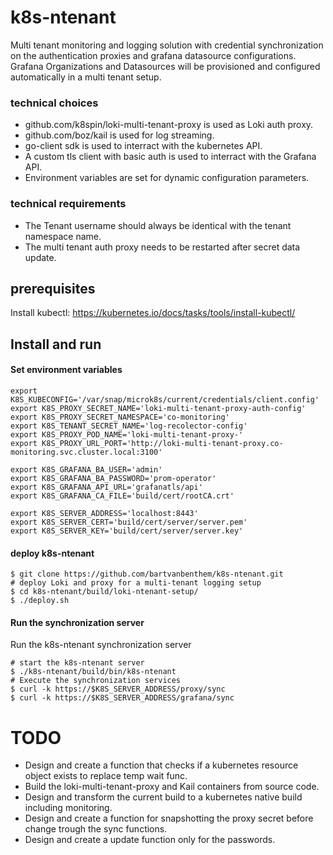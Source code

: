 # k8s-ntenant
Multi tenant monitoring and logging solution with credential synchronization on the authentication proxies and grafana datasource configurations. Grafana Organizations and Datasources will be provisioned and configured automatically in a multi tenant setup.

### technical choices
* github.com/k8spin/loki-multi-tenant-proxy is used as Loki auth proxy.
* github.com/boz/kail is used for log streaming.
* go-client sdk is used to interract with the kubernetes API.
* A custom tls client with basic auth is used to interract with the Grafana API.
* Environment variables are set for dynamic configuration parameters.

### technical requirements
* The Tenant username should always be identical with the tenant namespace name.
* The multi tenant auth proxy needs to be restarted after secret data update.

## prerequisites
Install kubectl: https://kubernetes.io/docs/tasks/tools/install-kubectl/

## Install and run

#### Set environment variables
```shell
export K8S_KUBECONFIG='/var/snap/microk8s/current/credentials/client.config'
export K8S_PROXY_SECRET_NAME='loki-multi-tenant-proxy-auth-config'
export K8S_PROXY_SECRET_NAMESPACE='co-monitoring'
export K8S_TENANT_SECRET_NAME='log-recolector-config'
export K8S_PROXY_POD_NAME='loki-multi-tenant-proxy-'
export K8S_PROXY_URL_PORT='http://loki-multi-tenant-proxy.co-monitoring.svc.cluster.local:3100'

export K8S_GRAFANA_BA_USER='admin'
export K8S_GRAFANA_BA_PASSWORD='prom-operator'
export K8S_GRAFANA_API_URL='grafanatls/api'
export K8S_GRAFANA_CA_FILE='build/cert/rootCA.crt'

export K8S_SERVER_ADDRESS='localhost:8443'
export K8S_SERVER_CERT='build/cert/server/server.pem'
export K8S_SERVER_KEY='build/cert/server/server.key'
```

#### deploy k8s-ntenant
```shell
$ git clone https://github.com/bartvanbenthem/k8s-ntenant.git
# deploy Loki and proxy for a multi-tenant logging setup
$ cd k8s-ntenant/build/loki-ntenant-setup/
$ ./deploy.sh
```

#### Run the synchronization server
Run the k8s-ntenant synchronization server
```shell
# start the k8s-ntenant server
$ ./k8s-ntenant/build/bin/k8s-ntenant
# Execute the synchronization services
$ curl -k https://$K8S_SERVER_ADDRESS/proxy/sync
$ curl -k https://$K8S_SERVER_ADDRESS/grafana/sync
```

# TODO
* Design and create a function that checks if a kubernetes resource object exists to replace temp wait func.
* Build the loki-multi-tenant-proxy and Kail containers from source code.
* Design and transform the current build to a kubernetes native build including monitoring.
* Design and create a function for snapshotting the proxy secret before change trough the sync functions.
* Design and create a update function only for the passwords.


